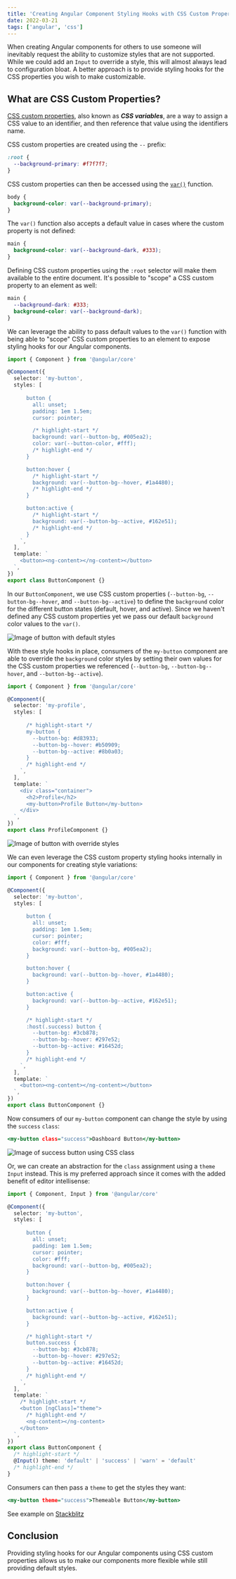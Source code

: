 ```yaml
---
title: 'Creating Angular Component Styling Hooks with CSS Custom Properties'
date: 2022-03-21
tags: ['angular', 'css']
---
```


When creating Angular components for others to use someone will inevitably request the ability to customize styles that are not supported. While we could add an `Input` to override a style, this will almost always lead to configuration bloat. A better approach is to provide styling hooks for the CSS properties you wish to make customizable.

## What are CSS Custom Properties?

[CSS custom properties](https://developer.mozilla.org/en-US/docs/Web/CSS/Using_CSS_custom_properties), also known as **_CSS variables_**, are a way to assign a CSS value to an identifier, and then reference that value using the identifiers name.

CSS custom properties are created using the `--` prefix:

```css
:root {
  --background-primary: #f7f7f7;
}
```

CSS custom properties can then be accessed using the [`var()`](https://developer.mozilla.org/en-US/docs/Web/CSS/var) function.

```css
body {
  background-color: var(--background-primary);
}
```

The `var()` function also accepts a default value in cases where the custom property is not defined:

```css
main {
  background-color: var(--background-dark, #333);
}
```

Defining CSS custom properties using the `:root` selector will make them available to the entire document. It's possible to "scope" a CSS custom property to an element as well:

```css
main {
  --background-dark: #333;
  background-color: var(--background-dark);
}
```

We can leverage the ability to pass default values to the `var()` function with being able to "scope" CSS custom properties to an element to expose styling hooks for our Angular components.

```ts
import { Component } from '@angular/core'

@Component({
  selector: 'my-button',
  styles: [
    `
      button {
        all: unset;
        padding: 1em 1.5em;
        cursor: pointer;

        /* highlight-start */
        background: var(--button-bg, #005ea2);
        color: var(--button-color, #fff);
        /* highlight-end */
      }

      button:hover {
        /* highlight-start */
        background: var(--button-bg--hover, #1a4480);
        /* highlight-end */
      }

      button:active {
        /* highlight-start */
        background: var(--button-bg--active, #162e51);
        /* highlight-end */
      }
    `,
  ],
  template: `
    <button><ng-content></ng-content></button>
  `,
})
export class ButtonComponent {}
```

In our `ButtonComponent`, we use CSS custom properties (`--button-bg`, `--button-bg--hover`, and `--button-bg--active`) to define the `background` color for the different button states (default, hover, and active). Since we haven't defined any CSS custom properties yet we pass our default `background` color values to the `var()`.

![Image of button with default styles](../../assets/button-default-styles.png)

With these style hooks in place, consumers of the `my-button` component are able to override the `background` color styles by setting their own values for the CSS custom properties we referenced (`--button-bg`, `--button-bg--hover`, and `--button-bg--active`).

```ts
import { Component } from '@angular/core'

@Component({
  selector: 'my-profile',
  styles: [
    `
      /* highlight-start */
      my-button {
        --button-bg: #d83933;
        --button-bg--hover: #b50909;
        --button-bg--active: #8b0a03;
      }
      /* highlight-end */
    `,
  ],
  template: `
    <div class="container">
      <h2>Profile</h2>
      <my-button>Profile Button</my-button>
    </div>
  `,
})
export class ProfileComponent {}
```

![Image of button with override styles](../../assets/button-style-override.png)

We can even leverage the CSS custom property styling hooks internally in our components for creating style variations:

```typescript:title=button.component.ts
import { Component } from '@angular/core'

@Component({
  selector: 'my-button',
  styles: [
    `
      button {
        all: unset;
        padding: 1em 1.5em;
        cursor: pointer;
        color: #fff;
        background: var(--button-bg, #005ea2);
      }

      button:hover {
        background: var(--button-bg--hover, #1a4480);
      }

      button:active {
        background: var(--button-bg--active, #162e51);
      }

      /* highlight-start */
      :host(.success) button {
        --button-bg: #3cb878;
        --button-bg--hover: #297e52;
        --button-bg--active: #16452d;
      }
      /* highlight-end */
    `,
  ],
  template: `
    <button><ng-content></ng-content></button>
  `,
})
export class ButtonComponent {}
```

Now consumers of our `my-button` component can change the style by using the `success` `class`:

```html:title=dashboard.component.html
<my-button class="success">Dashboard Button</my-button>
```

![Image of success button using CSS class](../../assets/button-success.png)

Or, we can create an abstraction for the `class` assignment using a `theme` `Input` instead. This is my preferred approach since it comes with the added benefit of editor intellisense:

```typescript:title=button.component.ts
import { Component, Input } from '@angular/core'

@Component({
  selector: 'my-button',
  styles: [
    `
      button {
        all: unset;
        padding: 1em 1.5em;
        cursor: pointer;
        color: #fff;
        background: var(--button-bg, #005ea2);
      }

      button:hover {
        background: var(--button-bg--hover, #1a4480);
      }

      button:active {
        background: var(--button-bg--active, #162e51);
      }

      /* highlight-start */
      button.success {
        --button-bg: #3cb878;
        --button-bg--hover: #297e52;
        --button-bg--active: #16452d;
      }
      /* highlight-end */
    `,
  ],
  template: `
    /* highlight-start */
    <button [ngClass]="theme">
      /* highlight-end */
      <ng-content></ng-content>
    </button>
  `,
})
export class ButtonComponent {
  /* highlight-start */
  @Input() theme: 'default' | 'success' | 'warn' = 'default'
  /* highlight-end */
}
```

Consumers can then pass a `theme` to get the styles they want:

```html:title=dashboard.component.html
<my-button theme="success">Themeable Button</my-button>
```

See example on [Stackblitz](https://stackblitz.com/edit/angular-ivy-ok5r1d?file=src/app/profile/profile.component.ts)

## Conclusion

Providing styling hooks for our Angular components using CSS custom properties allows us to make our components more flexible while still providing default styles.
